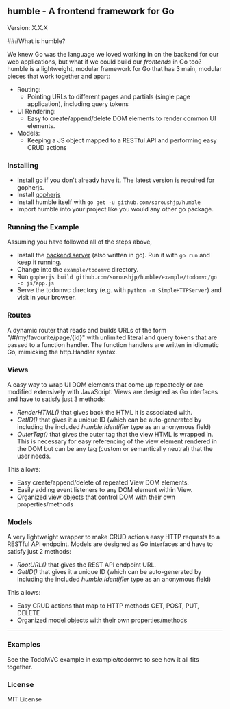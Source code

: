 ## humble - A frontend framework for Go

Version: X.X.X

###What is humble?

We knew Go was the language we loved working in on the backend for our web applications, but what if we could build our *frontends* in Go too? humble is a  lightweight, modular framework for Go that has 3 main, modular pieces that work together and apart:

- Routing: 
	- Pointing URLs to different pages and partials (single page application), including query tokens
- UI Rendering: 
	- Easy to create/append/delete DOM elements to render common UI elements.
- Models: 
	- Keeping a JS object mapped to a RESTful API and performing easy CRUD actions

### Installing

- [Install go](http://golang.org/dl/) if you don't already have it. The latest version is required for gopherjs.
- Install [gopherjs](https://github.com/gopherjs/gopherjs)
- Install humble itself with `go get -u github.com/soroushjp/humble`
- Import humble into your project like you would any other go package.


### Running the Example

Assuming you have followed all of the steps above,

- Install the [backend server](https://github.com/albrow/todo-backend) (also written in go). Run it with `go run` and keep it running.
- Change into the `example/todomvc` directory.
- Run `gopherjs build github.com/soroushjp/humble/example/todomvc/go -o js/app.js`
- Serve the todomvc directory (e.g. with `python -m SimpleHTTPServer`) and visit in your browser.


### Routes

A dynamic router that reads and builds URLs of the form "/#/my/favourite/page/{id}" with unlimited literal and query tokens that are passed to a function handler. The function handlers are written in idiomatic Go, mimicking the http.Handler syntax.

### Views

A easy way to wrap UI DOM elements that come up repeatedly or are modified extensively with JavaScript. Views are designed as Go interfaces and have to satisfy just 3 methods:

- *RenderHTML()* that gives back the HTML it is associated with.
- *GetID()* that gives it a unique ID (which can be auto-generated by including the included *humble.Identifier* type as an anonymous field)
- *OuterTag()* that gives the outer tag that the view HTML is wrapped in. This is necessary for easy referencing of the view element rendered in the DOM but can be any tag (custom or semantically neutral) that the user needs.

This allows:

- Easy create/append/delete of repeated View DOM elements.
- Easily adding event listeners to any DOM element within View.
- Organized view objects that control DOM with their own properties/methods

### Models

A very lightweight wrapper to make CRUD actions easy HTTP requests to a RESTful API endpoint. Models are designed as Go interfaces and have to satisfy just 2 methods:

- *RootURL()* that gives the REST API endpoint URL.
- *GetID()* that gives it a unique ID (which can be auto-generated by including the included *humble.Identifier* type as an anonymous field)

This allows:

- Easy CRUD actions that map to HTTP methods GET, POST, PUT, DELETE
- Organized model objects with their own properties/methods

--------------

### Examples

See the TodoMVC example in example/todomvc to see how it all fits together.

### License

MIT License
